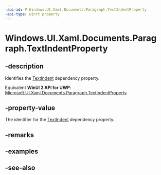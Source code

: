 ```yaml
---
-api-id: P:Windows.UI.Xaml.Documents.Paragraph.TextIndentProperty
-api-type: winrt property
---
```


<!-- Property syntax
public Windows.UI.Xaml.DependencyProperty TextIndentProperty { get; }
-->

# Windows.UI.Xaml.Documents.Paragraph.TextIndentProperty

## -description
Identifies the [TextIndent](paragraph_textindent.md) dependency property.

Equivalent **WinUI 2 API for UWP**: [Microsoft.UI.Xaml.Documents.Paragraph.TextIndentProperty](/windows/winui/api/microsoft.ui.xaml.documents.paragraph.textindentproperty).

## -property-value
The identifier for the [TextIndent](paragraph_textindent.md) dependency property.

## -remarks

## -examples

## -see-also
